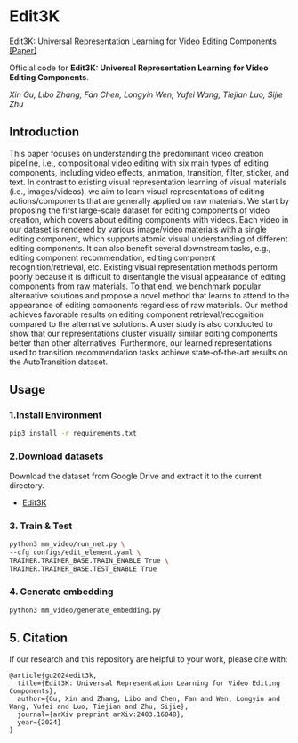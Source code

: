 # Edit3K

Edit3K: Universal Representation Learning for Video Editing Components [[Paper]](https://arxiv.org/pdf/2403.16048) 

Official code for **Edit3K: Universal Representation Learning for Video Editing Components**. <br>

*Xin Gu, Libo Zhang, Fan Chen, Longyin Wen, Yufei Wang, Tiejian Luo, Sijie Zhu*


## Introduction
This paper focuses on understanding the predominant video creation pipeline, i.e., compositional video editing with six main types of editing components, including video effects, animation, transition, filter, sticker, and text. In contrast to existing visual representation learning of visual materials (i.e., images/videos), we aim to learn visual representations of editing actions/components that are generally applied on raw materials. We start by proposing the first large-scale dataset for editing components of video creation, which covers about  editing components with  videos. Each video in our dataset is rendered by various image/video materials with a single editing component, which supports atomic visual understanding of different editing components. It can also benefit several downstream tasks, e.g., editing component recommendation, editing component recognition/retrieval, etc. Existing visual representation methods perform poorly because it is difficult to disentangle the visual appearance of editing components from raw materials. To that end, we benchmark popular alternative solutions and propose a novel method that learns to attend to the appearance of editing components regardless of raw materials. Our method achieves favorable results on editing component retrieval/recognition compared to the alternative solutions. A user study is also conducted to show that our representations cluster visually similar editing components better than other alternatives. Furthermore, our learned representations used to transition recommendation tasks achieve state-of-the-art results on the AutoTransition dataset. 


## Usage

### 1.Install Environment
```bash
pip3 install -r requirements.txt
```


### 2.Download datasets

Download the dataset from Google Drive and extract it to the current directory. 
- [Edit3K]()

### 3. Train & Test

```bash
python3 mm_video/run_net.py \ 
--cfg configs/edit_element.yaml \
TRAINER.TRAINER_BASE.TRAIN_ENABLE True \
TRAINER.TRAINER_BASE.TEST_ENABLE True
```

### 4. Generate embedding
```bash
python3 mm_video/generate_embedding.py
```


## 5. Citation

If our research and this repository are helpful to your work, please cite with:

```
@article{gu2024edit3k,
  title={Edit3K: Universal Representation Learning for Video Editing Components},
  author={Gu, Xin and Zhang, Libo and Chen, Fan and Wen, Longyin and Wang, Yufei and Luo, Tiejian and Zhu, Sijie},
  journal={arXiv preprint arXiv:2403.16048},
  year={2024}
}
```
